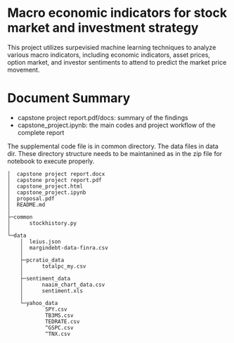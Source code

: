 # Macro economic indicators for stock market and investment strategy

This project utilizes surpevisied machine learning techniques to analyze various macro indicators, including economic indicators, asset prices, option market, and investor sentiments to attend to predict the market price movement.

# Document Summary

- capstone project report.pdf/docs: summary of the findings
- capstone_project.ipynb: the main codes and project workflow of the complete report

The supplemental code file is in common directory. The data files in data dir. These directory structure needs to be maintanined as in the zip file for notebook to execute properly.

```
│  capstone project report.docx
│  capstone project report.pdf
│  capstone_project.html
│  capstone_project.ipynb
│  proposal.pdf
│  README.md
│
├─common
│      stockhistory.py
│
└─data
    │  leius.json
    │  margindebt-data-finra.csv
    │
    ├─pcratio_data
    │      totalpc_my.csv
    │
    ├─sentiment_data
    │      naaim_chart_data.csv
    │      sentiment.xls
    │
    └─yahoo_data
            SPY.csv
            TB3MS.csv
            TEDRATE.csv
            ^GSPC.csv
            ^TNX.csv
```
            
